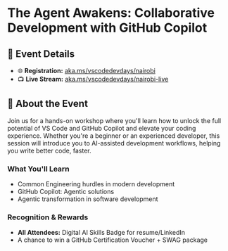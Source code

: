# The Agent Awakens: Collaborative Development with GitHub Copilot

## 📅 Event Details

- 🌐 **Registration:** [aka.ms/vscodedevdays/nairobi](https://aka.ms/vscodedevdays/nairobi)
- 📺 **Live Stream:** [aka.ms/vscodedevdays/nairobi-live](https://aka.ms/vscodedevdays/nairobi-live)

## 🎯 About the Event

Join us for a hands-on workshop where you'll learn how to unlock the full potential of VS Code and GitHub Copilot and elevate your coding experience. Whether you're a beginner or an experienced developer, this session will introduce you to AI-assisted development workflows, helping you write better code, faster.

### What You'll Learn
- Common Engineering hurdles in modern development 
- GitHub Copilot: Agentic solutions
- Agentic transformation in software development

### Recognition & Rewards
- **All Attendees:** Digital AI Skills Badge for resume/LinkedIn
- A chance to win a GitHub Certification Voucher + SWAG package

